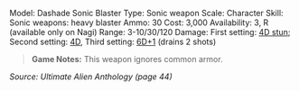 
Model: Dashade Sonic Blaster
Type: Sonic weapon
Scale: Character
Skill: Sonic weapons: heavy blaster
Ammo: 30
Cost: 3,000
Availability: 3, R (available only on Nagi)
Range: 3-10/30/120
Damage: First setting: <u>4D stun</u>; Second setting: <u>4D</u>, Third setting: <u>6D+1</u> (drains 2 shots)

> **Game Notes:** 
> This weapon ignores common armor.

*Source: Ultimate Alien Anthology (page 44)*